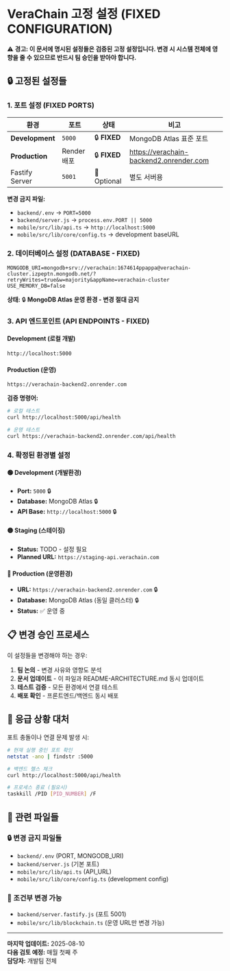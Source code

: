 # VeraChain 고정 설정 (FIXED CONFIGURATION)

⚠️ **경고: 이 문서에 명시된 설정들은 검증된 고정 설정입니다. 변경 시 시스템 전체에 영향을 줄 수 있으므로 반드시 팀 승인을 받아야 합니다.**

## 🔒 고정된 설정들

### 1. 포트 설정 (FIXED PORTS)

| 환경 | 포트 | 상태 | 비고 |
|------|------|------|------|
| **Development** | `5000` | 🔒 **FIXED** | MongoDB Atlas 표준 포트 |
| **Production** | Render 배포 | 🔒 **FIXED** | https://verachain-backend2.onrender.com |
| Fastify Server | `5001` | 🔧 Optional | 별도 서버용 |

**변경 금지 파일:**
- `backend/.env` → `PORT=5000`
- `backend/server.js` → `process.env.PORT || 5000`
- `mobile/src/lib/api.ts` → `http://localhost:5000`
- `mobile/src/lib/core/config.ts` → development baseURL

### 2. 데이터베이스 설정 (DATABASE - FIXED)

```
MONGODB_URI=mongodb+srv://verachain:1674614ppappa@verachain-cluster.izpeptn.mongodb.net/?retryWrites=true&w=majority&appName=verachain-cluster
USE_MEMORY_DB=false
```

**상태:** 🔒 **MongoDB Atlas 운영 환경 - 변경 절대 금지**

### 3. API 엔드포인트 (API ENDPOINTS - FIXED)

#### Development (로컬 개발)
```
http://localhost:5000
```

#### Production (운영)
```
https://verachain-backend2.onrender.com
```

**검증 명령어:**
```bash
# 로컬 테스트
curl http://localhost:5000/api/health

# 운영 테스트  
curl https://verachain-backend2.onrender.com/api/health
```

### 4. 확정된 환경별 설정

#### 🟢 Development (개발환경)
- **Port:** `5000` 🔒
- **Database:** MongoDB Atlas 🔒
- **API Base:** `http://localhost:5000` 🔒

#### 🟡 Staging (스테이징)
- **Status:** TODO - 설정 필요
- **Planned URL:** `https://staging-api.verachain.com`

#### 🔴 Production (운영환경)  
- **URL:** `https://verachain-backend2.onrender.com` 🔒
- **Database:** MongoDB Atlas (동일 클러스터) 🔒
- **Status:** ✅ 운영 중

## 📋 변경 승인 프로세스

이 설정들을 변경해야 하는 경우:

1. **팀 논의** - 변경 사유와 영향도 분석
2. **문서 업데이트** - 이 파일과 README-ARCHITECTURE.md 동시 업데이트
3. **테스트 검증** - 모든 환경에서 연결 테스트
4. **배포 확인** - 프론트엔드/백엔드 동시 배포

## 🚨 응급 상황 대처

포트 충돌이나 연결 문제 발생 시:

```bash
# 현재 실행 중인 포트 확인
netstat -ano | findstr :5000

# 백엔드 헬스 체크
curl http://localhost:5000/api/health

# 프로세스 종료 (필요시)
taskkill /PID [PID_NUMBER] /F
```

## 📄 관련 파일들

### 🔒 변경 금지 파일들
- `backend/.env` (PORT, MONGODB_URI)
- `backend/server.js` (기본 포트)
- `mobile/src/lib/api.ts` (API_URL)
- `mobile/src/lib/core/config.ts` (development config)

### 🔧 조건부 변경 가능
- `backend/server.fastify.js` (포트 5001)
- `mobile/src/lib/blockchain.ts` (운영 URL만 변경 가능)

---

**마지막 업데이트:** 2025-08-10  
**다음 검토 예정:** 매월 첫째 주  
**담당자:** 개발팀 전체